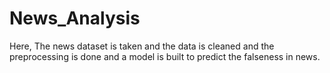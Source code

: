 # News_Analysis
Here, The news dataset is taken and the data is cleaned and the preprocessing is done and a model is built to predict the falseness in news.
